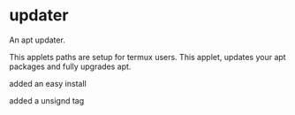 # updater
An apt updater.

This applets paths are setup for termux users.
This applet, updates your apt packages and fully upgrades apt.

added an easy install

added a unsignd tag
